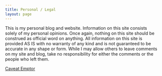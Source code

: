 ```yaml
---
title: Personal / Legal
layout: page
---
```


This is my personal blog and website. Information on this site consists solely of my personal opinions. Once again, nothing on this site should be construed as official word on anything. All information on this site is provided AS IS with no warranty of any kind and is not guaranteed to be accurate in any shape or form. While I may allow others to leave comments on my site and blog, take no responsibility for either the comments or the people who left them.

[Caveat Emptor](https://en.wikipedia.org/wiki/Caveat_emptor)
